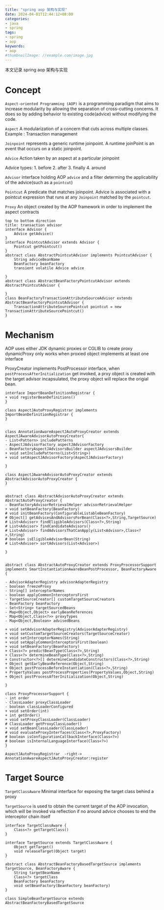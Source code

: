 ```yaml
---
title: "spring aop 架构与实现"
date: 2024-04-01T12:44:12+08:00
categories:
- java
- spring
tags:
- spring
- aop
keywords:
- aop
#thumbnailImage: //example.com/image.jpg
---
```

本文记录 spring aop 架构与实现
<!--more-->

# Concept
`Aspect-oriented Programming (AOP)` is a programming paradigm that aims to increase modularity by allowing the separation of cross-cutting concerns. It does so by adding behavior to existing code(advice) without modifying the code.

`Aspect` A modularization of a concern that cuts across multiple classes. Example : Transaction management

`Joinpoint` represents a generic runtime joinpoint. A runtime joinPoint is an event that occurs on a static joinpoint.

`Advice` Action taken by an aspect at a particular joinpoint

Advice types:
    1. before
    2. after
    3. finally
    4. around

`Advisor` interface holding AOP `advice` and a filter determing the applicability of the advice(such as a `pointcut`)

`Pointcut`  A predicate that matches joinpoint. Advice is associated with a pointcut expression that runs at any `Joinpoint` matched by the `pointcut`.

`Proxy` An object created by the AOP framework in order to implement the aspect contracts



```plantuml
top to bottom direction
title: transaction advisor 
interface Advisor {
    Advice getAdvice()
}
interface PointcutAdvisor extends Advisor {
    Pointcut getPointcut()
}
abstract class AbstractPointcutAdvisor implements PointcutAdvisor {
    String adviceBeanName
    BeanFactory beanFactory
    transient volatile Advice advice

}
abstract class AbstractBeanFactoryPointcutAdvisor extends AbstractPointcutAdvisor {

}
class BeanFactoryTransactionAttributeSourceAdvisor extends AbstractBeanFactoryPointcutAdvisor {
    TransactionAttributeSourcePointcut pointcut = new TransactionAttributeSourcePointcut()
}
```

# Mechanism

AOP uses either JDK dynamic proxies or CGLIB to create proxy
dynamicProxy only works when proxied object  implements at least one  interface

ProxyCreator implements PostProcessor interface, when `postProcessAfterInitialization` get invoked, a prxy object is created with the target advisor  incapsulated, the proxy object will replace the origial bean.


```plantuml
interface ImportBeanDefinitionRegistrar {
+ void registerBeanDefinitions()
}

class AspectJAutoProxyRegistrar implements ImportBeanDefinitionRegistrar {
}


class AnnotationAwareAspectJAutoProxyCreator extends AspectJAwareAdvisorAutoProxyCreator{
- List<Pattern> includePatterns
- AspectJAdvisorFactory aspectJAdvisorFactory
- BeanFactoryAspectJAdvisorsBuilder aspectJAdvisorsBuilder
+ void setIncludePatterns(List<String>)
+ void setAspectJAdvisorFactory(AspectJAdvisorFactory)

}

class AspectJAwareAdvisorAutoProxyCreator extends AbstractAdvisorAutoProxyCreator {
}


abstract class AbstractAdvisorAutoProxyCreator extends AbstractAutoProxyCreator {
- BeanFactoryAdvisorRetrievalHelper advisorRetrievalHelper
+ void setBeanFactory(BeanFactory)
# void initBeanFactory(ConfigurableListableBeanFactory)
# Object[] getAdvicesAndAdvisorsForBean(Class<?>,String,TargetSource)
# List<Advisor> findEligibleAdvisors(Class<?>,String)
# List<Advisor> findCandidateAdvisors()
# List<Advisor> findAdvisorsThatCanApply(List<Advisor>,Class<?>,String)
# boolean isEligibleAdvisorBean(String)
# List<Advisor> sortAdvisors(List<Advisor>)

}


abstract class AbstractAutoProxyCreator extends ProxyProcessorSupport implements SmartInstantiationAwareBeanPostProcessor, BeanFactoryAware {

- AdvisorAdapterRegistry advisorAdapterRegistry
- boolean freezeProxy
- String[] interceptorNames
- boolean applyCommonInterceptorsFirst
- TargetSourceCreator[] customTargetSourceCreators
- BeanFactory beanFactory
- Set<String> targetSourcedBeans
- Map<Object,Object> earlyBeanReferences
- Map<Object,Class<?>> proxyTypes
- Map<Object,Boolean> advisedBeans

+ void setAdvisorAdapterRegistry(AdvisorAdapterRegistry)
+ void setCustomTargetSourceCreators(TargetSourceCreator)
+ void setInterceptorNames(String)
+ void setApplyCommonInterceptorsFirst(boolean)
+ void setBeanFactory(BeanFactory)
+ Class<?> predictBeanType(Class<?>,String)
+ Class<?> determineBeanType(Class<?>,String)
+ Constructor<?>[] determineCandidateConstructors(Class<?>,String)
+ Object getEarlyBeanReference(Object,String)
+ Object postProcessBeforeInstantiation(Class<?>,String)
+ PropertyValues postProcessProperties(PropertyValues,Object,String)
+ Object postProcessAfterInitialization(Object,String)

}

class ProxyProcessorSupport {
- int order
- ClassLoader proxyClassLoader
- boolean classLoaderConfigured
+ void setOrder(int)
+ int getOrder()
+ void setProxyClassLoader(ClassLoader)
# ClassLoader getProxyClassLoader()
+ void setBeanClassLoader(ClassLoader)
# void evaluateProxyInterfaces(Class<?>,ProxyFactory)
# boolean isConfigurationCallbackInterface(Class<?>)
# boolean isInternalLanguageInterface(Class<?>)
}

AspectJAutoProxyRegistrar  -right-> AnnotationAwareAspectJAutoProxyCreator:register

```


# Target Source


`TargetClassAware` Minimal interface for exposing the target class behind a proxy

`TargetSource` is used to obtain the current target of the AOP invocation, which will be invoked via reflection if no around advice chooses to end the interceptor chain itself

```plantuml
interface TargetClassAware {
    Class<?> getTargetClass()
}

interface TargetSource extends TargetClassAware {
    Object getTarget()
    void releaseTarget(Object target)
}

abstract class AbstractBeanFactoryBasedTargetSource implements TargetSource, BeanFactoryAware {
    String targetBeanName
    Class<?> targetClass
    BeanFactory beanFactory
    void setBeanFactory(BeanFactory beanFactory)
}

class SimpleBeanTargetSource extends AbstractBeanFactoryBasedTargetSource
```
